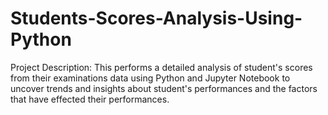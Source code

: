 # Students-Scores-Analysis-Using-Python

Project Description: This performs a detailed analysis of student's scores from their examinations data using Python and Jupyter Notebook to uncover trends and insights about student's performances and the factors that have effected their performances.
